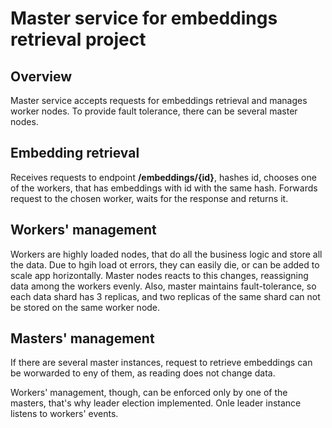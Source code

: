 # Master service for embeddings retrieval project
## Overview

Master service accepts requests for embeddings retrieval and manages worker nodes. To provide fault tolerance, there can be several master nodes.

## Embedding retrieval

Receives requests to endpoint **/embeddings/{id}**, hashes id, chooses one of the workers, that has embeddings with id with the same hash.
Forwards request to the chosen worker, waits for the response and returns it.

## Workers' management

Workers are highly loaded nodes, that do all the business logic and store all the data. Due to hgih load ot errors, 
they can easily die, or can be added to scale app horizontally. Master nodes reacts to this changes, reassigning data among the workers evenly.
Also, master maintains fault-tolerance, so each data shard has 3 replicas, and two replicas of the same shard can not be stored on the same worker node.

## Masters' management

If there are several master instances, request to retrieve embeddings can be worwarded to eny of them, as reading does not change data.

Workers' management, though, can be enforced only by one of the masters, that's why leader election implemented. Onle leader instance listens to workers' events.
